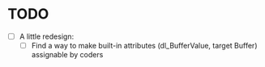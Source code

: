 # TODO

- [ ] A little redesign:
	- [ ] Find a way to make built-in attributes (dl_BufferValue, target Buffer) assignable by coders